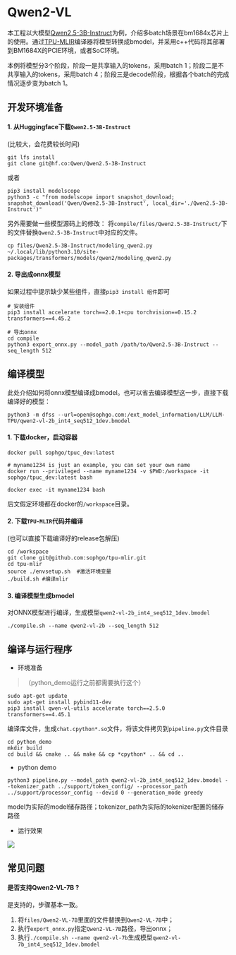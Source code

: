# Qwen2-VL

本工程以大模型[Qwen2.5-3B-Instruct](https://huggingface.co/Qwen/Qwen2.5-3B-Instruct)为例，介绍多batch场景在bm1684x芯片上的使用。通过[TPU-MLIR](https://github.com/sophgo/tpu-mlir)编译器将模型转换成bmodel，并采用c++代码将其部署到BM1684X的PCIE环境，或者SoC环境。

本例将模型分3个阶段，阶段一是共享输入的tokens，采用batch 1；阶段二是不共享输入的tokens，采用batch 4；阶段三是decode阶段，根据各个batch的完成情况逐步变为batch 1。

## 开发环境准备

#### 1. 从Huggingface下载`Qwen2.5-3B-Instruct`

(比较大，会花费较长时间)

``` shell
git lfs install
git clone git@hf.co:Qwen/Qwen2.5-3B-Instruct
```

或者
``` shell
pip3 install modelscope
python3 -c "from modelscope import snapshot_download; snapshot_download('Qwen/Qwen2.5-3B-Instruct', local_dir='./Qwen2.5-3B-Instruct')"
```

另外需要做一些模型源码上的修改：
将`compile/files/Qwen2.5-3B-Instruct/`下的文件替换`Qwen2.5-3B-Instruct`中对应的文件。
``` shell
cp files/Qwen2.5-3B-Instruct/modeling_qwen2.py ~/.local/lib/python3.10/site-packages/transformers/models/qwen2/modeling_qwen2.py
```

#### 2. 导出成onnx模型

如果过程中提示缺少某些组件，直接`pip3 install 组件`即可

``` shell
# 安装组件
pip3 install accelerate torch==2.0.1+cpu torchvision==0.15.2 transformers==4.45.2

# 导出onnx
cd compile
python3 export_onnx.py --model_path /path/to/Qwen2.5-3B-Instruct --seq_length 512
```

## 编译模型

此处介绍如何将onnx模型编译成bmodel。也可以省去编译模型这一步，直接下载编译好的模型：

``` shell
python3 -m dfss --url=open@sophgo.com:/ext_model_information/LLM/LLM-TPU/qwen2-vl-2b_int4_seq512_1dev.bmodel
```

#### 1. 下载docker，启动容器

``` shell
docker pull sophgo/tpuc_dev:latest

# myname1234 is just an example, you can set your own name
docker run --privileged --name myname1234 -v $PWD:/workspace -it sophgo/tpuc_dev:latest bash

docker exec -it myname1234 bash
```
后文假定环境都在docker的`/workspace`目录。

#### 2. 下载`TPU-MLIR`代码并编译

(也可以直接下载编译好的release包解压)

``` shell
cd /workspace
git clone git@github.com:sophgo/tpu-mlir.git
cd tpu-mlir
source ./envsetup.sh  #激活环境变量
./build.sh #编译mlir
```

#### 3. 编译模型生成bmodel

对ONNX模型进行编译，生成模型`qwen2-vl-2b_int4_seq512_1dev.bmodel`

``` shell
./compile.sh --name qwen2-vl-2b --seq_length 512
```

## 编译与运行程序

* 环境准备
> （python_demo运行之前都需要执行这个）
``` shell
sudo apt-get update
sudo apt-get install pybind11-dev
pip3 install qwen-vl-utils accelerate torch==2.5.0 transformers==4.45.1
```

编译库文件，生成`chat.cpython*.so`文件，将该文件拷贝到`pipeline.py`文件目录

``` shell
cd python_demo
mkdir build 
cd build && cmake .. && make && cp *cpython* .. && cd ..
```

* python demo

``` shell
python3 pipeline.py --model_path qwen2-vl-2b_int4_seq512_1dev.bmodel --tokenizer_path ../support/token_config/ --processor_path ../support/processor_config --devid 0 --generation_mode greedy
```
model为实际的model储存路径；tokenizer_path为实际的tokenizer配置的储存路径

* 运行效果

![](../../assets/qwen2-vl-2b.png)

## 常见问题

#### 是否支持Qwen2-VL-7B ?

是支持的，步骤基本一致。
1. 将`files/Qwen2-VL-7B`里面的文件替换到`Qwen2-VL-7B`中；
2. 执行`export_onnx.py`指定`Qwen2-VL-7B`路径，导出onnx；
3. 执行`./compile.sh --name qwen2-vl-7b`生成模型`qwen2-vl-7b_int4_seq512_1dev.bmodel`